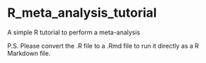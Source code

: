 # R_meta_analysis_tutorial
A simple R tutorial to perform a meta-analysis

P.S. Please convert the .R file to a .Rmd file to run it directly as a R Markdown file.
